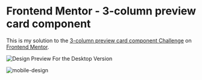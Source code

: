 # Frontend Mentor - 3-column preview card component

This is my solution to the [3-column preview card component Challenge](https://www.frontendmentor.io/challenges/3column-preview-card-component-pH92eAR2-) on [Frontend Mentor](https://www.frontendmentor.io).


![Design Preview For the Desktop Version](https://github.com/user-attachments/assets/b0852391-1e0f-40aa-95ce-eb5806f093ce)



![mobile-design](https://github.com/user-attachments/assets/eacb4828-0da2-4a7e-b079-dbe33dd749c9)
